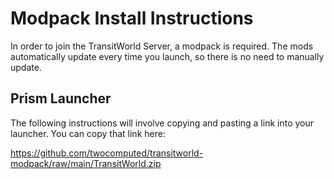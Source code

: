 # **Modpack Install Instructions**

In order to join the TransitWorld Server, a modpack is required. The mods automatically update every time you launch, so there is no need to manually update.

## **Prism Launcher**
The following instructions will involve copying and pasting a link into your launcher. You can copy that link here:

[
https://github.com/twocomputed/transitworld-modpack/raw/main/TransitWorld.zip
](url)
